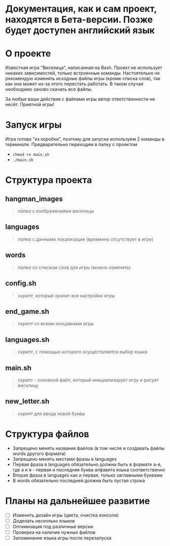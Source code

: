# Документация, как и сам проект, находятся в Бета-версии. Позже будет доступен английский язык
# О проекте
Известная игра "Виселица", написанная на Bash. Проект не использует никаких зависимостей, только встроенные команды.
Настоятельно не рекомендую изменять исходные файлы игры (кроме списка слов), 
так как она может из-за этого перестать работать. В таком случае необходимо заново скачать все файлы. 

За любые ваши действия с файлами игры автор ответственности не несёт.
Приятной игры!

# Запуск игры
Игра готова "из коробки", поэтому для запуска используем 2 команды в терминале. Предварительно переходим в папку с проектом
- `chmod +x main.sh`
- `./main.sh`

# Структура проекта
## **hangman_images**
> *папка* с изображениями виселицы

## languages
> *папка* с данными локализации (временно отсутствует в игре)

## words
> *папка* со списком слов для игры (можно изменять)

## config.sh
> *скрипт*, который хранит все настройки игры

## end_game.sh
> *скрипт* со всеми концовками игры

## languages.sh
> *скрипт*, с помощью которого осуществляется выбор языка

## main.sh
> *скрипт* - основной файл, который инициализирует игру и рисует виселицу

## new_letter.sh
> *скрипт* для ввода новой буквы

# Структура файлов
- Запрещено менять названия файлов (в том числе и создавать файлы words другого формата)
- Запрещено менять местами фразы в languages
- Первая фраза в languages обязательно должна быть в формате а-я, где а и я - первая и последняя буква алфавита языка соответственно
- Вторая фраза в languages как и первая, только заглавными буквами
- В words обязательно последней должна быть пустая строка

# Планы на дальнейшее развитие
- [ ] Изменить дизайн игры (цвета, очистка консоли)
- [ ] Доделать несколько языков
- [ ] Оптимизация под различные версии
- [ ] Проверка на наличие нужных файлов
- [ ] Запоминание языка игры после перезапуска
